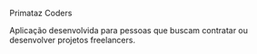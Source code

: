 Primataz Coders

Aplicação desenvolvida para pessoas que buscam contratar ou desenvolver projetos freelancers.